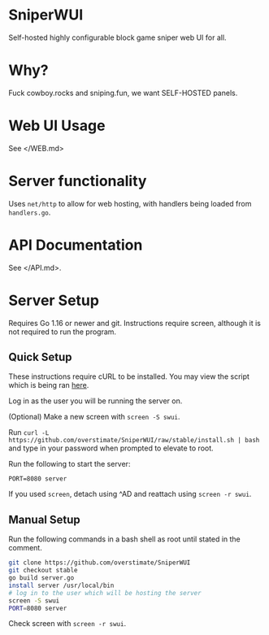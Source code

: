 # SniperWUI
Self-hosted highly configurable block game sniper web UI for all.

# Why?
Fuck cowboy.rocks and sniping.fun, we want SELF-HOSTED panels.

# Web UI Usage
See </WEB.md>

# Server functionality
Uses `net/http` to allow for web hosting, with handlers being loaded from `handlers.go`.

# API Documentation
See </API.md>.

# Server Setup
Requires Go 1.16 or newer and git. Instructions require screen, 
although it is not required to run the program.

## Quick Setup
These instructions require cURL to be installed. You may view the
script which is being ran [here](https://github.com/overstimate/SniperWUI/raw/stable/install.sh).

Log in as the user you will be running the server on.

(Optional) Make a new screen with `screen -S swui`.

Run `curl -L https://github.com/overstimate/SniperWUI/raw/stable/install.sh | bash` and type in your password when prompted to elevate to root.

Run the following to start the server:
```
PORT=8080 server
```

If you used `screen`, detach using ^AD and reattach using `screen -r swui`.

## Manual Setup

Run the following commands in a bash shell as root until stated in the comment.
```bash
git clone https://github.com/overstimate/SniperWUI
git checkout stable
go build server.go
install server /usr/local/bin
# log in to the user which will be hosting the server
screen -S swui
PORT=8080 server
```

Check screen with `screen -r swui`.